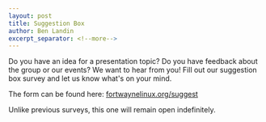 ```yaml
---
layout: post
title: Suggestion Box
author: Ben Landin
excerpt_separator: <!--more-->
---
```


Do you have an idea for a presentation topic? Do you have feedback about the group or our events? We want to hear from you! Fill out our suggestion box survey and let us know what's on your mind.

The form can be found here: [fortwaynelinux.org/suggest](http://fortwaynelinux.org/suggest)

Unlike previous surveys, this one will remain open indefinitely.
<!--more-->
